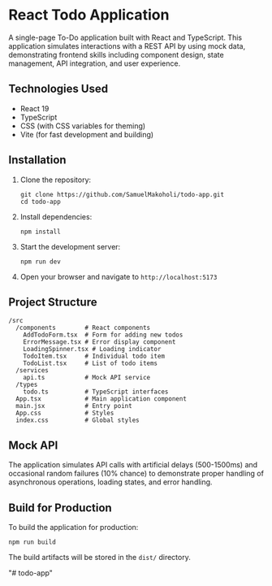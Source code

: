 # React Todo Application

A single-page To-Do application built with React and TypeScript. This application simulates interactions with a REST API by using mock data, demonstrating frontend skills including component design, state management, API integration, and user experience.


## Technologies Used

- React 19
- TypeScript
- CSS (with CSS variables for theming)
- Vite (for fast development and building)

## Installation

1. Clone the repository:
   ```
   git clone https://github.com/SamuelMakoholi/todo-app.git
   cd todo-app
   ```

2. Install dependencies:
   ```
   npm install
   ```

3. Start the development server:
   ```
   npm run dev
   ```

4. Open your browser and navigate to `http://localhost:5173`

## Project Structure

```
/src
  /components        # React components
    AddTodoForm.tsx  # Form for adding new todos
    ErrorMessage.tsx # Error display component
    LoadingSpinner.tsx # Loading indicator
    TodoItem.tsx     # Individual todo item
    TodoList.tsx     # List of todo items
  /services
    api.ts           # Mock API service
  /types
    todo.ts          # TypeScript interfaces
  App.tsx            # Main application component
  main.jsx           # Entry point
  App.css            # Styles
  index.css          # Global styles
```

## Mock API

The application simulates API calls with artificial delays (500-1500ms) and occasional random failures (10% chance) to demonstrate proper handling of asynchronous operations, loading states, and error handling.

## Build for Production

To build the application for production:

```
npm run build
```

The build artifacts will be stored in the `dist/` directory.


"# todo-app" 
